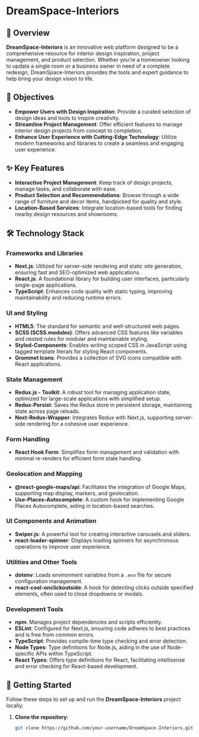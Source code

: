# DreamSpace-Interiors

## 📝 Overview
**DreamSpace-Interiors** is an innovative web platform designed to be a comprehensive resource for interior design inspiration, project management, and product selection. Whether you’re a homeowner looking to update a single room or a business owner in need of a complete redesign, DreamSpace-Interiors provides the tools and expert guidance to help bring your design vision to life.

## 🎯 Objectives
- **Empower Users with Design Inspiration**: Provide a curated selection of design ideas and tools to inspire creativity.
- **Streamline Project Management**: Offer efficient features to manage interior design projects from concept to completion.
- **Enhance User Experience with Cutting-Edge Technology**: Utilize modern frameworks and libraries to create a seamless and engaging user experience.

## ✨ Key Features
- **Interactive Project Management**: Keep track of design projects, manage tasks, and collaborate with ease.
- **Product Selection and Recommendations**: Browse through a wide range of furniture and decor items, handpicked for quality and style.
- **Location-Based Services**: Integrate location-based tools for finding nearby design resources and showrooms.

## 🛠 Technology Stack
### Frameworks and Libraries
- **Next.js**: Utilized for server-side rendering and static site generation, ensuring fast and SEO-optimized web applications.
- **React.js**: A foundational library for building user interfaces, particularly single-page applications.
- **TypeScript**: Enhances code quality with static typing, improving maintainability and reducing runtime errors.

### UI and Styling
- **HTML5**: The standard for semantic and well-structured web pages.
- **SCSS (SCSS.modules)**: Offers advanced CSS features like variables and nested rules for modular and maintainable styling.
- **Styled-Components**: Enables writing scoped CSS in JavaScript using tagged template literals for styling React components.
- **Grommet Icons**: Provides a collection of SVG icons compatible with React applications.

### State Management
- **Redux.js - Toolkit**: A robust tool for managing application state, optimized for large-scale applications with simplified setup.
- **Redux-Persist**: Saves the Redux store in persistent storage, maintaining state across page reloads.
- **Next-Redux-Wrapper**: Integrates Redux with Next.js, supporting server-side rendering for a cohesive user experience.

### Form Handling
- **React Hook Form**: Simplifies form management and validation with minimal re-renders for efficient form state handling.

### Geolocation and Mapping
- **@react-google-maps/api**: Facilitates the integration of Google Maps, supporting map display, markers, and geolocation.
- **Use-Places-Autocomplete**: A custom hook for implementing Google Places Autocomplete, aiding in location-based searches.

### UI Components and Animation
- **Swiper.js**: A powerful tool for creating interactive carousels and sliders.
- **react-loader-spinner**: Displays loading spinners for asynchronous operations to improve user experience.

### Utilities and Other Tools
- **dotenv**: Loads environment variables from a `.env` file for secure configuration management.
- **react-cool-onclickoutside**: A hook for detecting clicks outside specified elements, often used to close dropdowns or modals.

### Development Tools
- **npm**: Manages project dependencies and scripts efficiently.
- **ESLint**: Configured for Next.js, ensuring code adheres to best practices and is free from common errors.
- **TypeScript**: Provides compile-time type checking and error detection.
- **Node Types**: Type definitions for Node.js, aiding in the use of Node-specific APIs within TypeScript.
- **React Types**: Offers type definitions for React, facilitating intellisense and error checking for React-based development.

## 🚀 Getting Started
Follow these steps to set up and run the **DreamSpace-Interiors** project locally:

1. **Clone the repository**:
   ```bash
   git clone https://github.com/your-username/DreamSpace-Interiors.git
